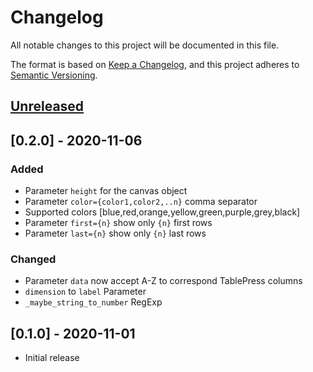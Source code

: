 # Changelog

All notable changes to this project will be documented in this file.

The format is based on [Keep a Changelog](https://keepachangelog.com/en/1.0.0/),
and this project adheres to [Semantic Versioning](https://semver.org/spec/v2.0.0.html).

## [Unreleased]

## [0.2.0] - 2020-11-06<a id="v020"></a>

### Added
- Parameter `height` for the canvas object
- Parameter `color={color1,color2,..n}` comma separator
- Supported colors [blue,red,orange,yellow,green,purple,grey,black]
- Parameter `first={n}` show only `{n}` first rows
- Parameter `last={n}` show only `{n}` last rows

### Changed
- Parameter `data` now accept A-Z to correspond TablePress columns
- `dimension` to `label` Parameter
- `_maybe_string_to_number` RegExp


## [0.1.0] - 2020-11-01<a id="v010"></a>
- Initial release

[Unreleased]: https://github.com/developarts/tablepress_chartjs/tree/main
[0.2]: https://github.com/developarts/tablepress_chartjs/commit/c8701c23997335aa0fc04c4509818ea25bb88d48
[0.1]: https://github.com/developarts/tablepress_chartjs/commit/0ae2f6e3f8bfa2c9982f9b4bdde2a1fb97fa7b67
